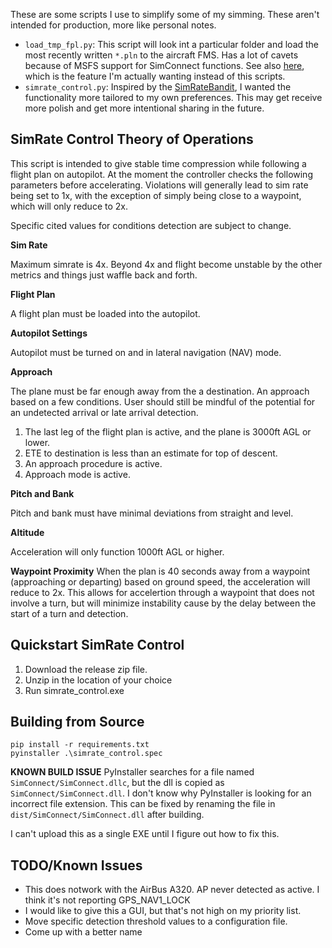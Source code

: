 These are some scripts I use to simplify some of my simming. These
aren't intended for production, more like personal notes.

* `load_tmp_fpl.py`: This script will look int a particular folder and load the most recently
  written `*.pln` to the aircraft FMS. Has a lot of cavets because of MSFS support for
  SimConnect functions. See also [here](https://github.com/albar965/littlenavmap/issues/35#issuecomment-716013932),
  which is the feature I'm actually wanting instead of this scripts.
* `simrate_control.py`: Inspired by the
  [SimRateBandit](https://github.com/dga711/msfs-simratebandit), I wanted the
  functionality more tailored to my own preferences. This may get receive more
  polish and get more intentional sharing in the future.

## SimRate Control Theory of Operations

This script is intended to give stable time compression while following a flight
plan on autopilot. At the moment the controller checks the following parameters before
accelerating. Violations will generally lead to sim rate being set to 1x, with
the exception of simply being close to a waypoint, which will only reduce to 2x.

Specific cited values for conditions detection are subject to change.

**Sim Rate**

Maximum simrate is 4x. Beyond 4x and flight become unstable by the
other metrics and things just waffle back and forth.

**Flight Plan**

A flight plan must be loaded into the autopilot.

**Autopilot Settings**

Autopilot must be turned on and in lateral navigation
(NAV) mode.

**Approach**

The plane must be far enough away from the a destination. An
approach based on a few conditions. User should still be mindful of the
potential for an undetected arrival or late arrival detection.

1. The last leg of the flight plan is active, and the plane is 3000ft AGL or
   lower.
2. ETE to destination is less than an estimate for top of descent.
3. An approach procedure is active.
4. Approach mode is active.

**Pitch and Bank**

Pitch and bank must have minimal deviations from straight and
level.

**Altitude**

Acceleration will only function 1000ft AGL or higher.


**Waypoint Proximity** When the plan is 40 seconds away from a waypoint
(approaching or departing) based on ground speed, the acceleration will reduce
to 2x. This allows for accelertion through a waypoint that does not involve a
turn, but will minimize instability cause by the delay between the start of a
turn and detection.

## Quickstart SimRate Control
1. Download the release zip file.
2. Unzip in the location of your choice
3. Run simrate_control.exe

## Building from Source
```
pip install -r requirements.txt
pyinstaller .\simrate_control.spec
```

**KNOWN BUILD ISSUE**
PyInstaller searches for a file named `SimConnect/SimConnect.dllc`, but the dll is copied as `SimConnect/SimConnect.dll`. I don't know why PyInstaller is looking for an incorrect file extension. This can be fixed by renaming the file in `dist/SimConnect/SimConnect.dll` after
building.

I can't upload this as a single EXE until I figure out how to fix this.

## TODO/Known Issues

* This does notwork with the AirBus A320. AP never detected as active. I think it's not reporting GPS_NAV1_LOCK
* I would like to give this a GUI, but that's not high on my priority list.
* Move specific detection threshold values to a configuration file.
* Come up with a better name